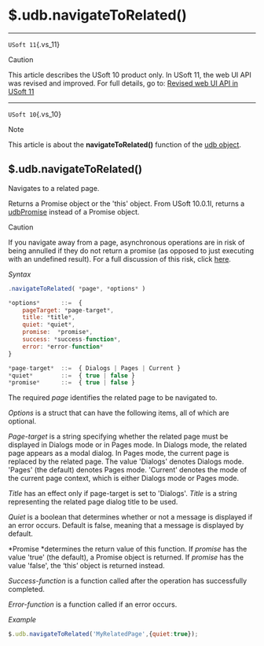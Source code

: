 # $.udb.navigateToRelated()



----

`USoft 11`{.vs_11}

> [!CAUTION]
> This article describes the USoft 10 product only.
> In USoft 11, the web UI API was revised and improved. For full details, go to:
> [Revised web UI API in USoft 11](/docs/Web%20and%20app%20UIs/UDB%20udb/Revised%20web%20UI%20API%20in%20USoft%2011.md)

----

`USoft 10`{.vs_10}

> [!NOTE]
> This article is about the **navigateToRelated()** function of the [udb object](/docs/Web%20and%20app%20UIs/UDB%20udb).

## **$.udb.navigateToRelated()**

Navigates to a related page.

Returns a Promise object or the 'this' object. From USoft 10.0.1I, returns a [udbPromise](/docs/Web%20and%20app%20UIs/JavaScript/Promises%20for%20asynchronous%20Javascript.md) instead of a Promise object.

> [!CAUTION]
> If you navigate away from a page, asynchronous operations are in risk of being annulled if they do not return a promise (as opposed to just executing with an undefined result). For a full discussion of this risk, click [here]().

*Syntax*

```js
.navigateToRelated( *page*, *options* )

*options*      ::=  {
    pageTarget: *page-target*,
    title: *title*,
    quiet: *quiet*,
    promise:  *promise*,
    success: *success-function*,
    error: *error-function*
}

*page-target*  ::=  { Dialogs | Pages | Current }
*quiet*        ::=  { true | false }
*promise*      ::=  { true | false }
```

The required *page* identifies the related page to be navigated to.

*Options* is a struct that can have the following items, all of which are optional.

*Page-target* is a string specifying whether the related page must be displayed in Dialogs mode or in Pages mode. In Dialogs mode, the related page appears as a modal dialog. In Pages mode, the current page is replaced by the related page. The value 'Dialogs' denotes Dialogs mode. 'Pages' (the default) denotes Pages mode. 'Current' denotes the mode of the current page context, which is either Dialogs mode or Pages mode. 

*Title* has an effect only if page-target is set to 'Dialogs'. *Title* is a string representing the related page dialog title to be used.

*Quiet* is a boolean that determines whether or not a message is displayed if an error occurs. Default is false, meaning that a message is displayed by default.

*Promise *determines the return value of this function. If *promise* has the value 'true' (the default), a Promise object is returned. If *promise* has the value 'false', the ‘this’ object is returned instead.

*Success-function* is a function called after the operation has successfully completed.

*Error-function* is a function called if an error occurs.

*Example*

```js
$.udb.navigateToRelated('MyRelatedPage',{quiet:true});
```

 